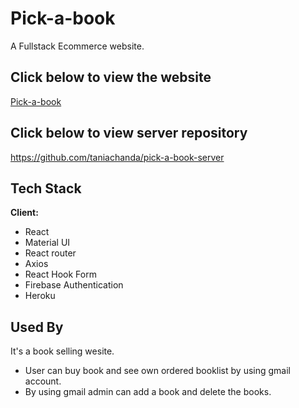 # Pick-a-book

A Fullstack Ecommerce website.

## Click below to view the website

[Pick-a-book](https://book-store-6e1d5.web.app/)

## Click below to view server repository

https://github.com/taniachanda/pick-a-book-server

## Tech Stack

**Client:**
- React
- Material UI
- React router
- Axios
- React Hook Form
- Firebase Authentication
- Heroku

## Used By

It's a book selling wesite.

- User can buy book and see own ordered booklist by using gmail account.
- By using gmail admin can add a book and delete the books.
